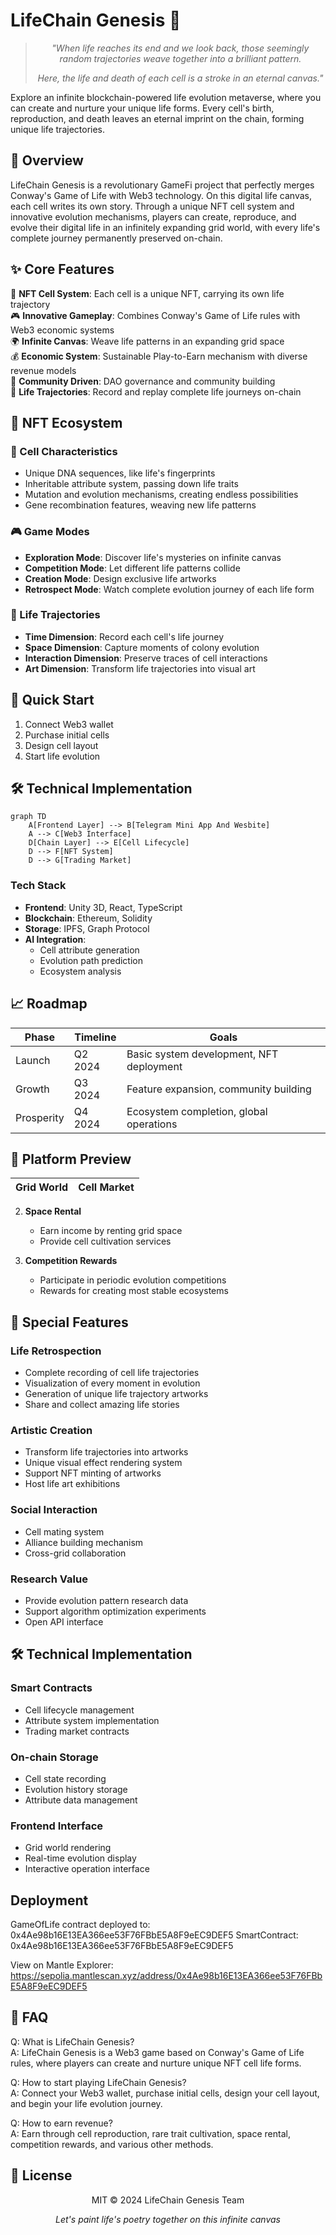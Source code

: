 # LifeChain Genesis 🧬

<div align="center">

> *"When life reaches its end and we look back, those seemingly random trajectories weave together into a brilliant pattern.*
> 
> *Here, the life and death of each cell is a stroke in an eternal canvas."*

</div>

Explore an infinite blockchain-powered life evolution metaverse, where you can create and nurture your unique life forms. Every cell's birth, reproduction, and death leaves an eternal imprint on the chain, forming unique life trajectories.

## 🌟 Overview
LifeChain Genesis is a revolutionary GameFi project that perfectly merges Conway's Game of Life with Web3 technology. On this digital life canvas, each cell writes its own story. Through a unique NFT cell system and innovative evolution mechanisms, players can create, reproduce, and evolve their digital life in an infinitely expanding grid world, with every life's complete journey permanently preserved on-chain.

## ✨ Core Features
🧬 **NFT Cell System**: Each cell is a unique NFT, carrying its own life trajectory  
🎮 **Innovative Gameplay**: Combines Conway's Game of Life rules with Web3 economic systems  
🌍 **Infinite Canvas**: Weave life patterns in an expanding grid space  
💰 **Economic System**: Sustainable Play-to-Earn mechanism with diverse revenue models  
🤝 **Community Driven**: DAO governance and community building  
🔄 **Life Trajectories**: Record and replay complete life journeys on-chain  

## 💫 NFT Ecosystem

### 🧬 Cell Characteristics
- Unique DNA sequences, like life's fingerprints
- Inheritable attribute system, passing down life traits
- Mutation and evolution mechanisms, creating endless possibilities
- Gene recombination features, weaving new life patterns

### 🎮 Game Modes
- **Exploration Mode**: Discover life's mysteries on infinite canvas
- **Competition Mode**: Let different life patterns collide
- **Creation Mode**: Design exclusive life artworks
- **Retrospect Mode**: Watch complete evolution journey of each life form

### 🎨 Life Trajectories
- **Time Dimension**: Record each cell's life journey
- **Space Dimension**: Capture moments of colony evolution
- **Interaction Dimension**: Preserve traces of cell interactions
- **Art Dimension**: Transform life trajectories into visual art

## 🚀 Quick Start
1. Connect Web3 wallet
2. Purchase initial cells
3. Design cell layout
4. Start life evolution

## 🛠 Technical Implementation
```mermaid
graph TD
    A[Frontend Layer] --> B[Telegram Mini App And Wesbite]
    A --> C[Web3 Interface]
    D[Chain Layer] --> E[Cell Lifecycle]
    D --> F[NFT System]
    D --> G[Trading Market]
```

### Tech Stack
- **Frontend**: Unity 3D, React, TypeScript
- **Blockchain**: Ethereum, Solidity
- **Storage**: IPFS, Graph Protocol
- **AI Integration**: 
  - Cell attribute generation
  - Evolution path prediction
  - Ecosystem analysis

## 📈 Roadmap

| Phase | Timeline | Goals |
|------|------|------|
| Launch | Q2 2024 | Basic system development, NFT deployment |
| Growth | Q3 2024 | Feature expansion, community building |
| Prosperity | Q4 2024 | Ecosystem completion, global operations |

## 📸 Platform Preview
| Grid World | Cell Market | 
|----------|----------|


2. **Space Rental**
   - Earn income by renting grid space
   - Provide cell cultivation services

3. **Competition Rewards**
   - Participate in periodic evolution competitions
   - Rewards for creating most stable ecosystems

## 🔮 Special Features

### Life Retrospection
- Complete recording of cell life trajectories
- Visualization of every moment in evolution
- Generation of unique life trajectory artworks
- Share and collect amazing life stories

### Artistic Creation
- Transform life trajectories into artworks
- Unique visual effect rendering system
- Support NFT minting of artworks
- Host life art exhibitions

### Social Interaction
- Cell mating system
- Alliance building mechanism
- Cross-grid collaboration

### Research Value
- Provide evolution pattern research data
- Support algorithm optimization experiments
- Open API interface

## 🛠 Technical Implementation

### Smart Contracts
- Cell lifecycle management
- Attribute system implementation
- Trading market contracts

### On-chain Storage
- Cell state recording
- Evolution history storage
- Attribute data management

### Frontend Interface
- Grid world rendering
- Real-time evolution display
- Interactive operation interface


## Deployment 

GameOfLife contract deployed to: 0x4Ae98b16E13EA366ee53F76FBbE5A8F9eEC9DEF5
SmartContract: 0x4Ae98b16E13EA366ee53F76FBbE5A8F9eEC9DEF5

View on Mantle Explorer:
https://sepolia.mantlescan.xyz/address/0x4Ae98b16E13EA366ee53F76FBbE5A8F9eEC9DEF5

## 🤔 FAQ

Q: What is LifeChain Genesis?  
A: LifeChain Genesis is a Web3 game based on Conway's Game of Life rules, where players can create and nurture unique NFT cell life forms.

Q: How to start playing LifeChain Genesis?  
A: Connect your Web3 wallet, purchase initial cells, design your cell layout, and begin your life evolution journey.

Q: How to earn revenue?  
A: Earn through cell reproduction, rare trait cultivation, space rental, competition rewards, and various other methods.

## 📜 License

<div align="center">
  
MIT © 2024 LifeChain Genesis Team

*Let's paint life's poetry together on this infinite canvas*

</div>
